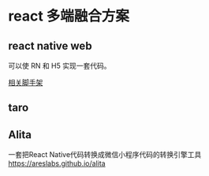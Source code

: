 # react 多端融合方案

## react native web

可以使 RN 和 H5 实现一套代码。

[相关脚手架](create-react-native-web-app)

## taro

## Alita
一套把React Native代码转换成微信小程序代码的转换引擎工具 https://areslabs.github.io/alita

## 

## 
